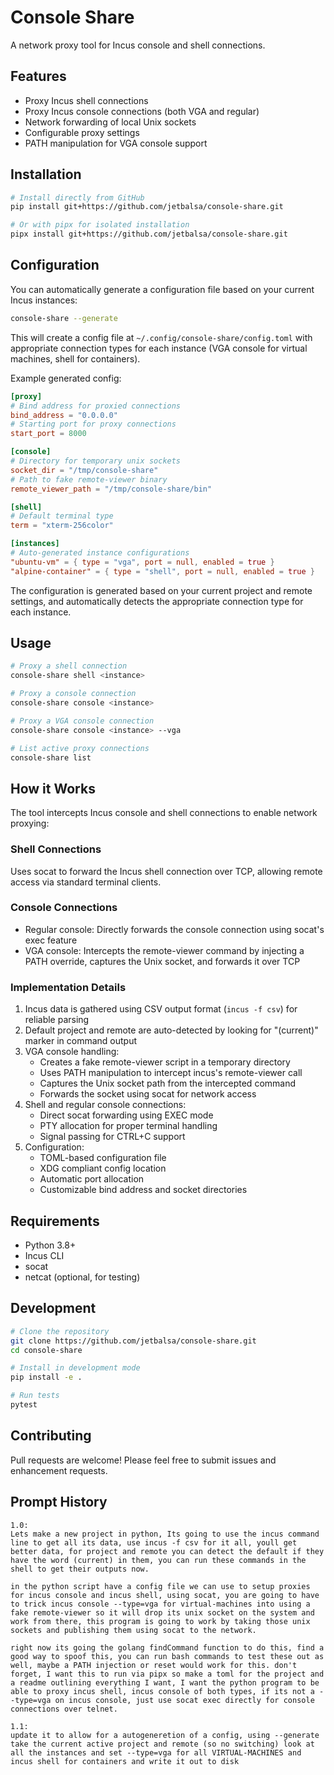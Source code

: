 # Console Share

A network proxy tool for Incus console and shell connections.

## Features

- Proxy Incus shell connections
- Proxy Incus console connections (both VGA and regular)
- Network forwarding of local Unix sockets
- Configurable proxy settings
- PATH manipulation for VGA console support

## Installation

```bash
# Install directly from GitHub
pip install git+https://github.com/jetbalsa/console-share.git

# Or with pipx for isolated installation
pipx install git+https://github.com/jetbalsa/console-share.git
```

## Configuration

You can automatically generate a configuration file based on your current Incus instances:

```bash
console-share --generate
```

This will create a config file at `~/.config/console-share/config.toml` with appropriate connection types for each instance (VGA console for virtual machines, shell for containers).

Example generated config:

```toml
[proxy]
# Bind address for proxied connections
bind_address = "0.0.0.0"
# Starting port for proxy connections
start_port = 8000

[console]
# Directory for temporary unix sockets
socket_dir = "/tmp/console-share"
# Path to fake remote-viewer binary
remote_viewer_path = "/tmp/console-share/bin"

[shell]
# Default terminal type
term = "xterm-256color"

[instances]
# Auto-generated instance configurations
"ubuntu-vm" = { type = "vga", port = null, enabled = true }
"alpine-container" = { type = "shell", port = null, enabled = true }
```

The configuration is generated based on your current project and remote settings, and automatically detects the appropriate connection type for each instance.

## Usage

```bash
# Proxy a shell connection
console-share shell <instance>

# Proxy a console connection
console-share console <instance>

# Proxy a VGA console connection
console-share console <instance> --vga

# List active proxy connections
console-share list
```

## How it Works

The tool intercepts Incus console and shell connections to enable network proxying:

### Shell Connections
Uses socat to forward the Incus shell connection over TCP, allowing remote access via standard terminal clients.

### Console Connections
- Regular console: Directly forwards the console connection using socat's exec feature
- VGA console: Intercepts the remote-viewer command by injecting a PATH override, captures the Unix socket, and forwards it over TCP

### Implementation Details

1. Incus data is gathered using CSV output format (`incus -f csv`) for reliable parsing
2. Default project and remote are auto-detected by looking for "(current)" marker in command output
3. VGA console handling:
   - Creates a fake remote-viewer script in a temporary directory
   - Uses PATH manipulation to intercept incus's remote-viewer call
   - Captures the Unix socket path from the intercepted command
   - Forwards the socket using socat for network access
4. Shell and regular console connections:
   - Direct socat forwarding using EXEC mode
   - PTY allocation for proper terminal handling
   - Signal passing for CTRL+C support
5. Configuration:
   - TOML-based configuration file
   - XDG compliant config location
   - Automatic port allocation
   - Customizable bind address and socket directories

## Requirements

- Python 3.8+
- Incus CLI
- socat
- netcat (optional, for testing)

## Development

```bash
# Clone the repository
git clone https://github.com/jetbalsa/console-share.git
cd console-share

# Install in development mode
pip install -e .

# Run tests
pytest
```

## Contributing

Pull requests are welcome! Please feel free to submit issues and enhancement requests.

## Prompt History

```
1.0:
Lets make a new project in python, Its going to use the incus command line to get all its data, use incus -f csv for it all, youll get better data, for project and remote you can detect the default if they have the word (current) in them, you can run these commands in the shell to get their outputs now. 

in the python script have a config file we can use to setup proxies for incus console and incus shell, using socat, you are going to have to trick incus console --type=vga for virtual-machines into using a fake remote-viewer so it will drop its unix socket on the system and work from there, this program is going to work by taking those unix sockets and publishing them using socat to the network. 

right now its going the golang findCommand function to do this, find a good way to spoof this, you can run bash commands to test these out as well, maybe a PATH injection or reset would work for this. don't forget, I want this to run via pipx so make a toml for the project and a readme outlining everything I want, I want the python program to be able to proxy incus shell, incus console of both types, if its not a --type=vga on incus console, just use socat exec directly for console connections over telnet.

1.1:
update it to allow for a autogeneretion of a config, using --generate take the current active project and remote (so no switching) look at all the instances and set --type=vga for all VIRTUAL-MACHINES and incus shell for containers and write it out to disk

```

